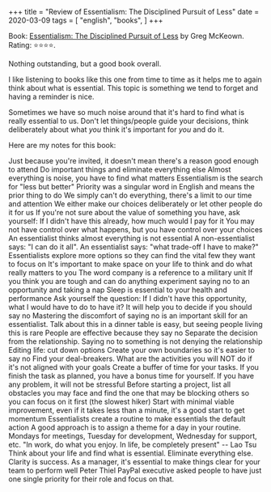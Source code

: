 +++
title = "Review of Essentialism: The Disciplined Pursuit of Less"
date = 2020-03-09
tags = [
    "english",
    "books",
]
+++

Book: [Essentialism: The Disciplined Pursuit of Less](https://www.goodreads.com/book/show/18077875) by Greg McKeown. Rating: ⭐️⭐️⭐️⭐️.

Nothing outstanding, but a good book overall.

I like listening to books like this one from time to time as it helps me to again think about what is essential. This topic is something we tend to forget and having a reminder is nice.

Sometimes we have so much noise around that it's hard to find what is really essential to us. Don't let things/people guide your decisions, think deliberately about what *you* think it's important for *you* and do it.

Here are my notes for this book:

Just because you're invited, it doesn't mean there's a reason good enough to attend
Do important things and eliminate everything else
Almost everything is noise, you have to find what matters
Essentialism is the search for "less but better"
Priority was a singular word in English and means the prior thing to do
We simply can't do everything, there's a limit to our time and attention
We either make our choices deliberately or let other people do it for us
If you're not sure about the value of something you have, ask yourself: If I didn't have this already, how much would I pay for it
You may not have control over what happens, but you have control over your choices
An essentialist thinks almost everything is not essential
A non-essentialist says: "I can do it all". An essentialist says: "what trade-off I have to make?"
Essentialists explore more options so they can find the vital few they want to focus on
It's important to make space on your life to think and do what really matters to you
The word company is a reference to a military unit
If you think you are tough and can do anything experiment saying no to an opportunity and taking a nap
Sleep is essential to your health and performance
Ask yourself the question: If I didn't have this opportunity, what I would have to do to have it? It will help you to decide if you should say no
Mastering the discomfort of saying no is an important skill for an essentialist. Talk about this in a dinner table is easy, but seeing people living this is rare
People are effective because they say no
Separate the decision from the relationship. Saying no to something is not denying the relationship
Editing life: cut down options
Create your own boundaries so it's easier to say no
Find your deal-breakers. What are the activities you will NOT do if it's not aligned with your goals
Create a buffer of time for your tasks. If you finish the task as planned, you have a bonus time for yourself. If you have any problem, it will not be stressful
Before starting a project, list all obstacles you may face and find the one that may be blocking others so you can focus on it first (the slowest hiker)
Start with minimal viable improvement, even if it takes less than a minute, it's a good start to get momentum
Essentialists create a routine to make essentials the default action
A good approach is to assign a theme for a day in your routine. Mondays for meetings, Tuesday for development, Wednesday for support, etc.
"In work, do what you enjoy. In life, be completely present" -- Lao Tsu
Think about your life and find what is essential. Eliminate everything else.
Clarity is success. As a manager, it's essential to make things clear for your team to perform well
Peter Thiel PayPal executive asked people to have just one single priority for their role and focus on that.
